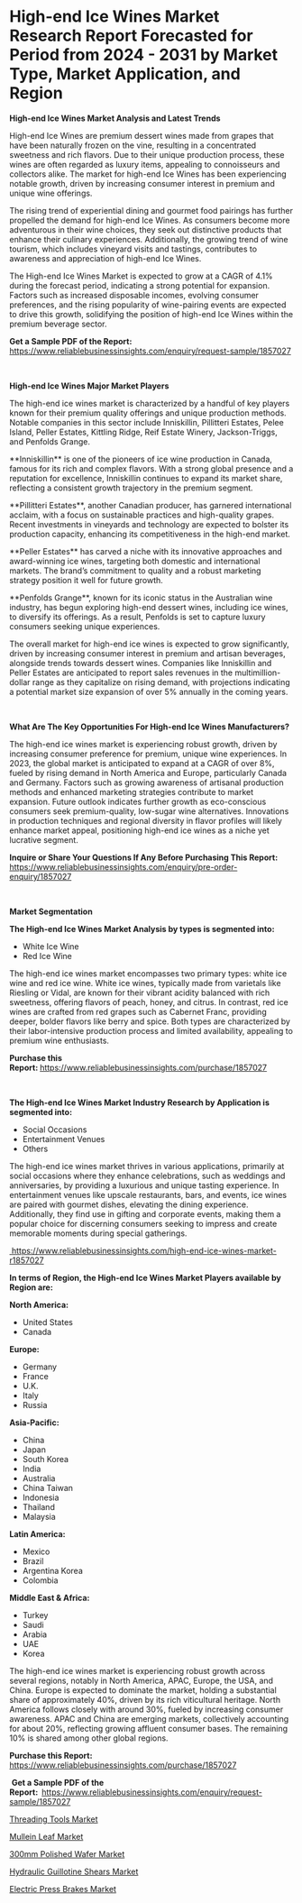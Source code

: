<p><h1>High-end Ice Wines Market Research Report Forecasted for Period from 2024 -  2031 by Market Type, Market Application, and Region</h1></p><p><strong>High-end Ice Wines Market Analysis and Latest Trends</strong></p>
<p><p>High-end Ice Wines are premium dessert wines made from grapes that have been naturally frozen on the vine, resulting in a concentrated sweetness and rich flavors. Due to their unique production process, these wines are often regarded as luxury items, appealing to connoisseurs and collectors alike. The market for high-end Ice Wines has been experiencing notable growth, driven by increasing consumer interest in premium and unique wine offerings.</p><p>The rising trend of experiential dining and gourmet food pairings has further propelled the demand for high-end Ice Wines. As consumers become more adventurous in their wine choices, they seek out distinctive products that enhance their culinary experiences. Additionally, the growing trend of wine tourism, which includes vineyard visits and tastings, contributes to awareness and appreciation of high-end Ice Wines.</p><p>The High-end Ice Wines Market is expected to grow at a CAGR of 4.1% during the forecast period, indicating a strong potential for expansion. Factors such as increased disposable incomes, evolving consumer preferences, and the rising popularity of wine-pairing events are expected to drive this growth, solidifying the position of high-end Ice Wines within the premium beverage sector.</p></p>
<p><strong>Get a Sample PDF of the Report:&nbsp;</strong> <a href="https://www.reliablebusinessinsights.com/enquiry/request-sample/1857027?utm_campaign=63&utm_medium=2&utm_source=Github&utm_content=ia&utm_term=20102024&utm_id=high-end-ice-wines">https://www.reliablebusinessinsights.com/enquiry/request-sample/1857027</a></p>
<p>&nbsp;</p>
<p><strong>High-end Ice Wines Major Market Players</strong></p>
<p><p>The high-end ice wines market is characterized by a handful of key players known for their premium quality offerings and unique production methods. Notable companies in this sector include Inniskillin, Pillitteri Estates, Pelee Island, Peller Estates, Kittling Ridge, Reif Estate Winery, Jackson-Triggs, and Penfolds Grange.</p><p>**Inniskillin** is one of the pioneers of ice wine production in Canada, famous for its rich and complex flavors. With a strong global presence and a reputation for excellence, Inniskillin continues to expand its market share, reflecting a consistent growth trajectory in the premium segment.</p><p>**Pillitteri Estates**, another Canadian producer, has garnered international acclaim, with a focus on sustainable practices and high-quality grapes. Recent investments in vineyards and technology are expected to bolster its production capacity, enhancing its competitiveness in the high-end market.</p><p>**Peller Estates** has carved a niche with its innovative approaches and award-winning ice wines, targeting both domestic and international markets. The brand’s commitment to quality and a robust marketing strategy position it well for future growth.</p><p>**Penfolds Grange**, known for its iconic status in the Australian wine industry, has begun exploring high-end dessert wines, including ice wines, to diversify its offerings. As a result, Penfolds is set to capture luxury consumers seeking unique experiences.</p><p>The overall market for high-end ice wines is expected to grow significantly, driven by increasing consumer interest in premium and artisan beverages, alongside trends towards dessert wines. Companies like Inniskillin and Peller Estates are anticipated to report sales revenues in the multimillion-dollar range as they capitalize on rising demand, with projections indicating a potential market size expansion of over 5% annually in the coming years.</p></p>
<p>&nbsp;</p>
<p><strong>What Are The Key Opportunities For High-end Ice Wines Manufacturers?</strong></p>
<p><p>The high-end ice wines market is experiencing robust growth, driven by increasing consumer preference for premium, unique wine experiences. In 2023, the global market is anticipated to expand at a CAGR of over 8%, fueled by rising demand in North America and Europe, particularly Canada and Germany. Factors such as growing awareness of artisanal production methods and enhanced marketing strategies contribute to market expansion. Future outlook indicates further growth as eco-conscious consumers seek premium-quality, low-sugar wine alternatives. Innovations in production techniques and regional diversity in flavor profiles will likely enhance market appeal, positioning high-end ice wines as a niche yet lucrative segment.</p></p>
<p><strong>Inquire or Share Your Questions If Any Before Purchasing This Report:</strong> <a href="https://www.reliablebusinessinsights.com/enquiry/pre-order-enquiry/1857027?utm_campaign=63&utm_medium=2&utm_source=Github&utm_content=ia&utm_term=20102024&utm_id=high-end-ice-wines">https://www.reliablebusinessinsights.com/enquiry/pre-order-enquiry/1857027</a></p>
<p>&nbsp;</p>
<p><strong>Market Segmentation</strong></p>
<p><strong>The High-end Ice Wines Market Analysis by types is segmented into:</strong></p>
<p><ul><li>White Ice Wine</li><li>Red Ice Wine</li></ul></p>
<p><p>The high-end ice wines market encompasses two primary types: white ice wine and red ice wine. White ice wines, typically made from varietals like Riesling or Vidal, are known for their vibrant acidity balanced with rich sweetness, offering flavors of peach, honey, and citrus. In contrast, red ice wines are crafted from red grapes such as Cabernet Franc, providing deeper, bolder flavors like berry and spice. Both types are characterized by their labor-intensive production process and limited availability, appealing to premium wine enthusiasts.</p></p>
<p><strong>Purchase this Report:&nbsp;</strong><a href="https://www.reliablebusinessinsights.com/purchase/1857027?utm_campaign=63&utm_medium=2&utm_source=Github&utm_content=ia&utm_term=20102024&utm_id=high-end-ice-wines">https://www.reliablebusinessinsights.com/purchase/1857027</a></p>
<p>&nbsp;</p>
<p><strong>The High-end Ice Wines Market Industry Research by Application is segmented into:</strong></p>
<p><ul><li>Social Occasions</li><li>Entertainment Venues</li><li>Others</li></ul></p>
<p><p>The high-end ice wines market thrives in various applications, primarily at social occasions where they enhance celebrations, such as weddings and anniversaries, by providing a luxurious and unique tasting experience. In entertainment venues like upscale restaurants, bars, and events, ice wines are paired with gourmet dishes, elevating the dining experience. Additionally, they find use in gifting and corporate events, making them a popular choice for discerning consumers seeking to impress and create memorable moments during special gatherings.</p></p>
<p><a href="https://www.reliablebusinessinsights.com/high-end-ice-wines-market-r1857027?utm_campaign=63&utm_medium=2&utm_source=Github&utm_content=ia&utm_term=20102024&utm_id=high-end-ice-wines">&nbsp;https://www.reliablebusinessinsights.com/high-end-ice-wines-market-r1857027</a></p>
<p><strong>In terms of Region, the High-end Ice Wines Market Players available by Region are:</strong></p>
<p>
    <p> <strong> North America: </strong>
        <ul>
            <li>United States</li>
            <li>Canada</li>
        </ul>
        </p> 
    <p> <strong> Europe: </strong>
        <ul>
            <li>Germany</li>
            <li>France</li>
            <li>U.K.</li>
            <li>Italy</li>
            <li>Russia</li>
        </ul>
        </p> 
    <p> <strong> Asia-Pacific: </strong>
        <ul>
            <li>China</li>
            <li>Japan</li>
            <li>South Korea</li>
            <li>India</li>
            <li>Australia</li>
            <li>China Taiwan</li>
            <li>Indonesia</li>
            <li>Thailand</li>
            <li>Malaysia</li>
        </ul>
        </p> 
    <p> <strong> Latin America: </strong>
        <ul>
            <li>Mexico</li>
            <li>Brazil</li>
            <li>Argentina Korea</li>
            <li>Colombia</li>
        </ul>
        </p> 
    <p> <strong> Middle East & Africa: </strong>
        <ul>
            <li>Turkey</li>
            <li>Saudi</li>
            <li>Arabia</li>
            <li>UAE</li>
            <li>Korea</li>
        </ul>
    </p>
    </p>
<p><p>The high-end ice wines market is experiencing robust growth across several regions, notably in North America, APAC, Europe, the USA, and China. Europe is expected to dominate the market, holding a substantial share of approximately 40%, driven by its rich viticultural heritage. North America follows closely with around 30%, fueled by increasing consumer awareness. APAC and China are emerging markets, collectively accounting for about 20%, reflecting growing affluent consumer bases. The remaining 10% is shared among other global regions.</p></p>
<p><strong>Purchase this Report: </strong><a href="https://www.reliablebusinessinsights.com/purchase/1857027?utm_campaign=63&utm_medium=2&utm_source=Github&utm_content=ia&utm_term=20102024&utm_id=high-end-ice-wines">https://www.reliablebusinessinsights.com/purchase/1857027</a></p>
<p>&nbsp;<strong>Get a Sample PDF of the Report:&nbsp;&nbsp;</strong><a href="https://www.reliablebusinessinsights.com/enquiry/request-sample/1857027?utm_campaign=63&utm_medium=2&utm_source=Github&utm_content=ia&utm_term=20102024&utm_id=high-end-ice-wines">https://www.reliablebusinessinsights.com/enquiry/request-sample/1857027</a></p>
<p><strong></strong></p>
<p><p><a href="https://issuu.com/reportprime-2/docs/threading-tools-market-size-2030.pp_255c83fcfa483f?utm_campaign=63&utm_medium=2&utm_source=Github&utm_content=ia&utm_term=20102024&utm_id=high-end-ice-wines">Threading Tools Market</a></p><p><a href="https://medium.com/@berna3d1akin/pulse-of-mullein-leaf-rhythms-of-change-and-market-resonance-2024-2031-d2dea0489710?utm_campaign=63&utm_medium=2&utm_source=Github&utm_content=ia&utm_term=20102024&utm_id=high-end-ice-wines">Mullein Leaf Market</a></p><p><a href="https://github.com/kimhelmer83/Market-Research-Report-List-1/blob/main/300mm-polished-wafer-market.md?utm_campaign=63&utm_medium=2&utm_source=Github&utm_content=ia&utm_term=20102024&utm_id=high-end-ice-wines">300mm Polished Wafer Market</a></p><p><a href="https://www.linkedin.com/pulse/future-innovation-global-hydraulic-guillotine-shears-market-hqkyf?utm_campaign=63&utm_medium=2&utm_source=Github&utm_content=ia&utm_term=20102024&utm_id=high-end-ice-wines">Hydraulic Guillotine Shears Market</a></p><p><a href="https://www.linkedin.com/pulse/electric-press-brakes-market-analysis-product-segmentation-a9zjf?utm_campaign=63&utm_medium=2&utm_source=Github&utm_content=ia&utm_term=20102024&utm_id=high-end-ice-wines">Electric Press Brakes Market</a></p></p>